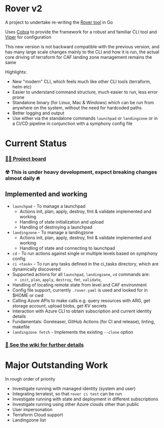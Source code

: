 # Rover v2

A project to undertake re-writing the [Rover tool](https://github.com/aztfmod/rover) in Go

Uses [Cobra](https://github.com/spf13/cobra) to provide the framework for a robust and familiar CLI tool and [Viper](https://github.com/spf13/viper) for configuration

This new version is not backward compatible with the previous version, and has many large scale changes mainly to the CLI and how it is run, the actual core driving of terraform for CAF landing zone management remains the same

Highlights:
- New "modern" CLI, which feels much like other CLI tools (terraform, helm etc)
- Easier to understand command structure, much easier to run, less error prone
- Standalone binary (for Linux, Mac & Windows) which can be run from anywhere on the system, without the need for hardcoded paths
- Better logging and output
- Use either via the standalone commands `launchpad` or `landingzone` or in a CI/CD pipeline in conjunction with a symphony config file

# Current Status

### [👷‍♂️ Project board](https://github.com/orgs/aztfmod/projects/28?card_filter_query=label%3Arover-go)
### ☢ This is under heavy development, expect breaking changes almost daily 🔥

## Implemented and working

- `launchpad` - To manage a launchpad
  - Actions init, plan, apply, destroy, fmt & validate implemented and working
  - Handling of state initialization and upload
  - Handling of destroying a launchpad
- `landingzone` - To manage a landingzone
  - Actions init, plan, apply, destroy, fmt & validate implemented and working
  - Handling of state and connecting to launchpad
- `cd` - To run actions against single or multiple levels based on symphony config
- `ci <task>` - To run any tasks defined in the ci_tasks directory, which are dynamically discovered
- Supported actions for all `launchpad`, `landingzone`, `cd` commands are:
  - `init`, `plan`, `apply`, `destroy`, `fmt`, `validate`, 
- Handling of locating remote state from level and CAF environment
- Config file support, currently `.rover.yaml` is used and looked for in $HOME or cwd
- Calling Azure APIs to make calls e.g. query resources with ARG, get storage account, upload blobs, get KV secrets
- Interaction with Azure CLI to obtain subscription and current identity details
- Fundamentals: Goreleaser, GitHub Actions (for CI and release), linting, makefile
- `landingzone fetch` - Implements the existing `--clone` option

### [📝 See the wiki for further details](https://github.com/aztfmod/rovergo/wiki)

# Major Outstanding Work

In rough order of priority

- Investigate running with managed identity (system and user)
- Integrating terratest, so that `rover ci test` can be run
- Investigate running with state and deployment in different subscriptions
- Investigate running using other Azure clouds other than public
- User impersonation
- Terraform Cloud support
- Landingzone list
